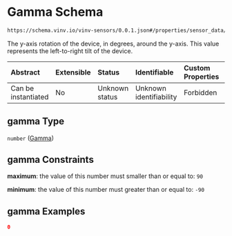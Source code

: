 # Gamma Schema

```txt
https://schema.vinv.io/vinv-sensors/0.0.1.json#/properties/sensor_data/items/properties/device_orientation/properties/gamma
```

The y-axis rotation of the device, in degrees, around the y-axis. This value represents the left-to-right tilt of the device.

| Abstract            | Extensible | Status         | Identifiable            | Custom Properties | Additional Properties | Access Restrictions | Defined In                                                                                                              |
| :------------------ | :--------- | :------------- | :---------------------- | :---------------- | :-------------------- | :------------------ | :---------------------------------------------------------------------------------------------------------------------- |
| Can be instantiated | No         | Unknown status | Unknown identifiability | Forbidden         | Allowed               | none                | [dereferenced.doc.json\*](../../../../../vinv-schemas/vinv-tree/out/0.0.1/dereferenced.doc.json "open original schema") |

## gamma Type

`number` ([Gamma](dereferenced-properties-device-orientation-items-properties-device_orientation-properties-gamma.md))

## gamma Constraints

**maximum**: the value of this number must smaller than or equal to: `90`

**minimum**: the value of this number must greater than or equal to: `-90`

## gamma Examples

```json
0
```
